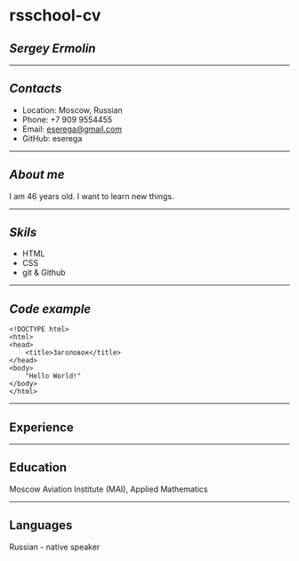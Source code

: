 # rsschool-cv

## ***Sergey Ermolin***
***
## *Contacts*
* Location: Moscow, Russian
* Phone: +7 909 9554455
* Email: eserega@gmail.com
* GitHub: eserega
***
## *About me*
I am 46 years old. I want to learn new things. 
***
## *Skils*
* HTML
* CSS
* git & Github
***
## *Code example*
    <!DOCTYPE html>
    <html>
    <head>
	    <title>Заголовок</title>
    </head>
    <body>
	    "Hello World!"
    </body>
    </html> 
***
## Experience
***
## Education
Moscow Aviation Institute (MAI), Applied Mathematics
***
## Languages
Russian - native speaker


